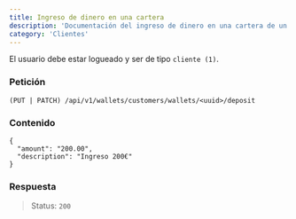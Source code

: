 ```yaml
---
title: Ingreso de dinero en una cartera
description: 'Documentación del ingreso de dinero en una cartera de un cliente. '
category: 'Clientes'
---
```

<alert type="warning">

El usuario debe estar logueado y ser de tipo `cliente (1)`.

</alert>

<code-block label="Bash" active>

### Petición

```
(PUT | PATCH) /api/v1/wallets/customers/wallets/<uuid>/deposit
```

### Contenido

```
{
  "amount": "200.00",
  "description": "Ingreso 200€"
}
```

### Respuesta

> Status: `200`

</code-block>
